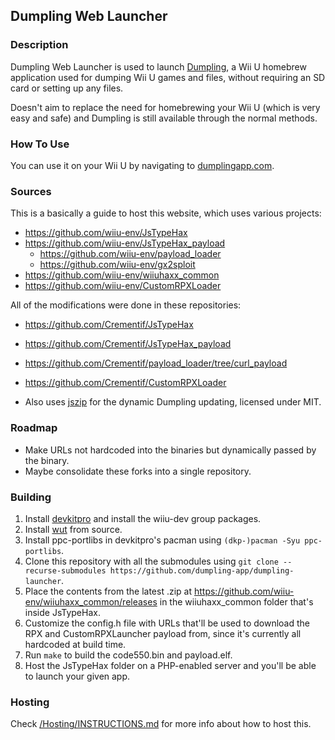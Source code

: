 ## Dumpling Web Launcher

### Description
Dumpling Web Launcher is used to launch [Dumpling](https://github.com/dumpling-app/dumpling), a Wii U homebrew application used for dumping Wii U games and files, without requiring an SD card or setting up any files.  

Doesn't aim to replace the need for homebrewing your Wii U (which is very easy and safe) and Dumpling is still available through the normal methods.


### How To Use

You can use it on your Wii U by navigating to [dumplingapp.com](https://dumplingapp.com/).

### Sources

This is a basically a guide to host this website, which uses various projects:
 - https://github.com/wiiu-env/JsTypeHax
 - https://github.com/wiiu-env/JsTypeHax_payload
    - https://github.com/wiiu-env/payload_loader
    - https://github.com/wiiu-env/gx2sploit
 - https://github.com/wiiu-env/wiiuhaxx_common
 - https://github.com/wiiu-env/CustomRPXLoader

All of the modifications were done in these repositories:
 - https://github.com/Crementif/JsTypeHax
 - https://github.com/Crementif/JsTypeHax_payload
 - https://github.com/Crementif/payload_loader/tree/curl_payload
 - https://github.com/Crementif/CustomRPXLoader

- Also uses [jszip](https://github.com/Stuk/jszip) for the dynamic Dumpling updating, licensed under MIT.


### Roadmap
 - Make URLs not hardcoded into the binaries but dynamically passed by the binary.
 - Maybe consolidate these forks into a single repository.

### Building

1. Install [devkitpro](https://devkitpro.org/wiki/Getting_Started) and install the wiiu-dev group packages.
2. Install [wut](https://github.com/devkitPro/wut/#building-from-source) from source.
3. Install ppc-portlibs in devkitpro's pacman using `(dkp-)pacman -Syu ppc-portlibs`.
4. Clone this repository with all the submodules using `git clone --recurse-submodules https://github.com/dumpling-app/dumpling-launcher`.
5. Place the contents from the latest .zip at https://github.com/wiiu-env/wiiuhaxx_common/releases in the wiiuhaxx_common folder that's inside JsTypeHax.
6. Customize the config.h file with URLs that'll be used to download the RPX and CustomRPXLauncher payload from, since it's currently all hardcoded at build time.
7. Run `make` to build the code550.bin and payload.elf.
8. Host the JsTypeHax folder on a PHP-enabled server and you'll be able to launch your given app.

### Hosting

Check [/Hosting/INSTRUCTIONS.md](/Hosting/INSTRUCTIONS.md) for more info about how to host this.
